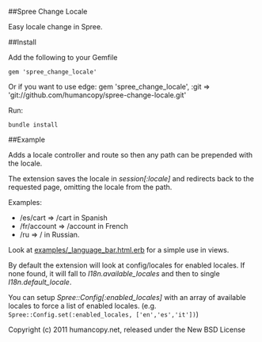 ##Spree Change Locale

Easy locale change in Spree.

##Install

Add the following to your Gemfile

    gem 'spree_change_locale'

Or if you want to use edge:
    gem 'spree_change_locale', :git => 'git://github.com/humancopy/spree-change-locale.git'

Run:

    bundle install

##Example

Adds a locale controller and route so then any path can be prepended with the locale.

The extension saves the locale in *session[:locale]* and redirects back to the requested page, omitting the locale from the path.

Examples:

* /es/cart => /cart in Spanish
* /fr/account => /account in French
* /ru => / in Russian.

Look at [examples/_language_bar.html.erb](https://github.com/humancopy/spree-change-locale/blob/master/examples/_language_bar.html.erb) for a simple use in views.

By default the extension will look at config/locales for enabled locales. If none found, it will fall to *I18n.available_locales* and then to single *I18n.default_locale*.

You can setup *Spree::Config[:enabled_locales]* with an array of available locales to force a list of enabled locales. (e.g. ```Spree::Config.set(:enabled_locales, ['en','es','it'])```)

<!-- ## Testing

Be sure to add the rspec-rails gem to your Gemfile and then create a dummy test app for the specs to run against.

    $ bundle exec rake test app
    $ bundle exec rspec spec -->

Copyright (c) 2011 humancopy.net, released under the New BSD License
